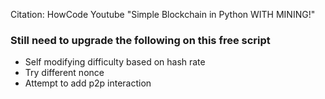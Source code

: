 Citation: HowCode Youtube "Simple Blockchain in Python WITH MINING!"

### Still need to upgrade the following on this free script
- Self modifying difficulty based on hash rate
- Try different nonce
- Attempt to add p2p interaction
